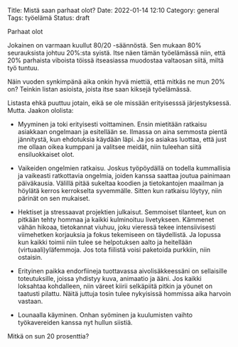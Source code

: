 Title: Mistä saan parhaat olot?
Date: 2022-01-14 12:10
Category: general
Tags: työelämä
Status: draft

Parhaat olot

Jokainen on varmaan kuullut 80/20 -säännöstä. Sen mukaan 80% seurauksista johtuu 20%:sta syistä. Itse näen tämän työelämässä niin, että 20% parhaista viboista töissä itseasiassa muodostaa valtaosan siitä, miltä työ tuntuu.

Näin vuoden synkimpänä aika onkin hyvä miettiä, että mitkäs ne mun 20% on? Teinkin listan asioista, joista itse saan kiksejä työelämässä.

Listasta ehkä puuttuu jotain, eikä se ole missään erityisesssä järjestyksessä. Mutta. Jaakon ololista:

- Myyminen ja toki erityisesti voittaminen. Ensin mietitään ratkaisu asiakkaan ongelmaan ja esitellään se. Ilmassa on aina semmosta pientä jännitystä, kun ehdotuksia käydään läpi. Ja jos asiakas luottaa, että just me ollaan oikea kumppani ja valitsee meidät, niin tuleehan siitä ensiluokkaiset olot.

- Vaikeiden ongelmien ratkaisu. Joskus työpöydällä on todella kummallisia ja vaikeasti ratkottavia ongelmia, joiden kanssa saattaa joutua painimaan päiväkausia. Välillä pitää sukeltaa koodien ja tietokantojen maailman ja höylätä kerros kerrokselta syvemmälle. Sitten kun ratkaisu löytyy, niin pärinät on sen mukaiset.

- Hektiset ja stressaavat projektien julkaisut. Semmoiset tilanteet, kun on pitkään tehty hommaa ja kaikki kulminoituu livetykseen. Kämmenet vähän hikoaa, tietokannat viuhuu, joku vieressä tekee intensiivisesti viimehetken korjauksia ja fokus tekemiseen on täydellistä. Ja lopussa kun kaikki toimii niin tulee se helpotuksen aalto ja heitellään (virtuaali)yläfemmoja. Jos tota fiilistä voisi paketoida purkkiin, niin ostaisin.

- Erityinen paikka endorfiineja tuottavassa aivolisäkkeessäni on sellaisille toteutuksille, joissa yhdistyy kuva, animaatio ja ääni. Jos kaikki loksahtaa kohdalleen, niin väreet kiirii selkäpiitä pitkin ja yöunet on taatusti pilattu. Näitä juttuja tosin tulee nykyisissä hommissa aika harvoin vastaan.

- Lounaalla käyminen. Onhan syöminen ja kuulumisten vaihto työkavereiden kanssa nyt hullun siistiä.

Mitkä on sun 20 prosenttia?
